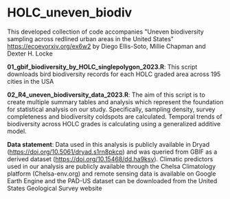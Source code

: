 # HOLC_uneven_biodiv

This developed collection of code accompanies "Uneven biodiversity sampling across redlined urban areas in the United States" https://ecoevorxiv.org/ex6w2 by Diego Ellis-Soto, Millie Chapman and Dexter H. Locke

**01_gbif_biodiversity_by_HOLC_singlepolygon_2023.R**: This script downloads bird biodiversity records for each HOLC graded area across 195 cities in the USA

**02_R4_uneven_biodiversity_data_2023.R**: The aim of this script is to create multiple summary tables and analysis which represent the foundation for statistical analysis on our study. Specifically, sampling density, survey completeness and biodiversity coldspots are calculated. Temporal trends of biodiversity across HOLC grades is calculating using a generalized additive model.



**Data statement**: Data used in this analysis is publicly available in Dryad (https://doi.org/10.5061/dryad.s1rn8pkcp) and was queried from GBIF as a derived dataset (https://doi.org/10.15468/dd.ha9ksv). Climatic predictors used in our analysis are publicly available through the Chelsa Climatology platform (Chelsa-env.org) and remote sensing data is available on Google Earth Engine and the PAD-US dataset can be downloaded from the United States Geological Survey website
